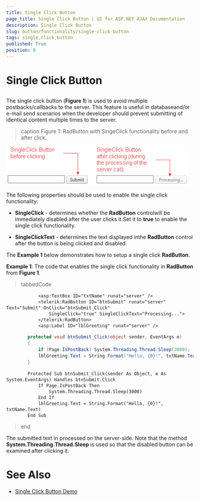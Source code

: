 ```yaml
---
title: Single Click Button
page_title: Single Click Button | UI for ASP.NET AJAX Documentation
description: Single Click Button
slug: button/functionality/single-click-button
tags: single,click,button
published: True
position: 0
---
```


# Single Click Button



## 

The single click button (__Figure 1__) is used to avoid multiple postbacks/callbacks to the server. This feature is useful in databaseand/or e-mail send scenarios when the developer should prevent submitting of identical content multiple times to the server.
>caption Figure 1: RadButton with SingeClick functionality before and after click.

![button-single-click](images/button-single-click.png)

The following properties should be used to enable the single click functionality:

* __SingleClick__ - determines whether the __RadButton__ controlwill be immediately disabled after the user clicks it.Set it to __true__ to enable the single click functionality.

* __SingleClickText__ - determines the text displayed inthe __RadButton__ control after the button is being clicked and disabled.

The __Example 1__ below demonstrates how to setup a single click __RadButton__.

__Example 1__: The code that enables the single click functionality in __RadButton__ from __Figure 1__.

>tabbedCode

````ASPNET
			<asp:TextBox ID="txtName" runat="server" />
			<telerik:RadButton ID="btnSubmit" runat="server" Text="Submit" OnClick="btnSubmit_Click"
				SingleClick="true" SingleClickText="Processing...">
			</telerik:RadButton>
			<asp:Label ID="lblGreeting" runat="server" />
````



````C#
		protected void btnSubmit_Click(object sender, EventArgs e)
		{
			if (Page.IsPostBack) System.Threading.Thread.Sleep(3000);
			lblGreeting.Text = String.Format("Hello, {0}!", txtName.Text);
		}
````



````VB
		Protected Sub btnSubmit_Click(sender As Object, e As System.EventArgs) Handles btnSubmit.Click
			If Page.IsPostBack Then
				System.Threading.Thread.Sleep(3000)
			End If
			lblGreeting.Text = String.Format("Hello, {0}!", txtName.Text)
		End Sub
````


>end

The submitted text in processed on the server-side. Note that the method __System.Threading.Thread.Sleep__	is used so that the disabled button can be examined after clicking it.

# See Also

 * [Single Click Button Demo](http://demos.telerik.com/aspnet-ajax/button/examples/singleclick/defaultcs.aspx)
